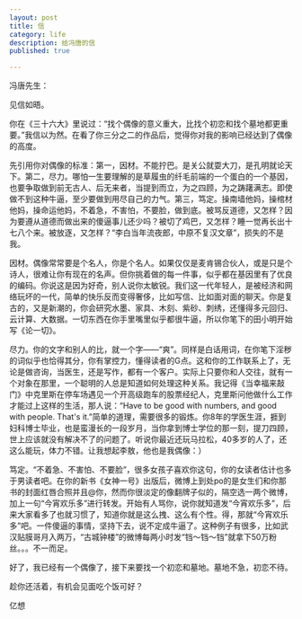 ```yaml
---
layout: post
title: 信
category: life
description: 给冯唐的信
published: true

---
```


冯唐先生：

见信如晤。

你在《三十六大》里说过：“找个偶像的意义重大，比找个初恋和找个墓地都更重要。”我信以为然。在看了你三分之二的作品后，觉得你对我的影响已经达到了偶像的高度。

先引用你对偶像的标准：第一，因材。不能拧巴。是关公就耍大刀，是孔明就论天下。第二，尽力。哪怕一生要理解的是草履虫的纤毛前端的一个蛋白的一个基因，也要争取做到前无古人、后无来者，当提到而立，为之四顾，为之踌躇满志。即使做不到这种牛逼，至少要做到用尽自己的力气。第三，笃定。操南墙他妈，操棺材他妈，操命运他妈，不着急，不害怕，不要脸，做到底。被骂反道德，又怎样？因为要遵从道德而做出来的傻逼事儿还少吗？被切了鸡巴，又怎样？睡一觉再长出十七八个来。被放逐，又怎样？“李白当年流夜郎，中原不复汉文章”，损失的不是我。

因材。偶像常常要是个名人，你是个名人。如果仅仅是麦肯锡合伙人，或是只是个诗人，很难让你有现在的名声。但你挑着做的每一件事，似乎都在基因里有了优良的编码。你说这是因为好奇，别人说你太敏锐。我们这一代年轻人，是被经济和网络玩坏的一代，简单的快乐反而变得奢侈，比如写信、比如面对面的聊天。你是复古的，又是新潮的，你会研究水墨、家具、木刻、紫砂、刺绣，还懂得多元回归、云计算、大数据。一切东西在你手里嘴里似乎都很牛逼，所以你笔下的田小明开始写《论一切》。

尽力。你的文字和别人的比，就一个字——“爽”。同样是白话用词，在你笔下淫秽的词似乎也恰得其分，你有掌控力，懂得读者的G点。这和你的工作联系上了，无论是做咨询，当医生，还是写作，都有一个客户。实际上只要你和人交往，就有一个对象在那里，一个聪明的人总是知道如何处理这种关系。我记得《当幸福来敲门》中克里斯在停车场遇见一个开高级跑车的股票经纪人，克里斯问他做什么工作才能过上这样的生活，那人说：“Have to be good with numbers, and good with people. That's it.”简单的道理，需要很多的锻炼。你8年的学医生涯，捱到妇科博士毕业，也是蛮漫长的一段岁月，当你拿到博士学位的那一刻，提刀四顾，世上应该就没有解决不了的问题了。听说你最近还玩马拉松，40多岁的人了，还这么能玩，体力不错。让我想起李敖，他也是我偶像：）

笃定。“不着急、不害怕、不要脸”，很多女孩子喜欢你这句，你的女读者估计也多于男读者吧。在你的新书《女神一号》出版后，微博上到处po的是女生们和你那书的封面红唇合照并且@你，然而你很淡定的像翻牌子似的，隔空选一两个微博，加上一句“今宵欢乐多”进行转发。开始有人骂你，说你就知道发“今宵欢乐多”，后来大家看多了也就习惯了，知道你就是这么拽、这么有个性。得，那就“今宵欢乐多”吧。一件傻逼的事情，坚持下去，说不定成牛逼了。这种例子有很多，比如武汉贴膜哥月入两万，“古城钟楼”的微博每两小时发“铛～铛～铛”就拿下50万粉丝。。。不一而足。

好了，我已经有一个偶像了，接下来要找一个初恋和墓地。墓地不急，初恋不待。

趁你还活着，有机会见面吃个饭可好？

亿想
